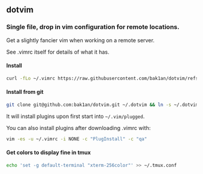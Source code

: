 ## dotvim

### Single file, drop in vim configuration for remote locations.

Get a slightly fancier vim when working on a remote server.

See .vimrc itself  for details of what it has.

#### Install

```bash
curl -fLo ~/.vimrc https://raw.githubusercontent.com/bak1an/dotvim/refs/heads/master/.vimrc
```

#### Install from git

```bash
git clone git@github.com:bak1an/dotvim.git ~/.dotvim && ln -s ~/.dotvim/.vimrc ~/.vimrc
```

It will install plugins upon first start into `~/.vim/plugged`.

You can also install plugins after downloading .vimrc with:

```bash
vim -es -u ~/.vimrc -i NONE -c "PlugInstall" -c "qa"
```

#### Get colors to display fine in tmux

```bash
echo 'set -g default-terminal "xterm-256color"' >> ~/.tmux.conf
```
